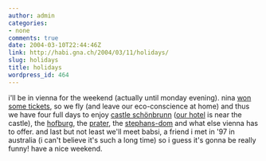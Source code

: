 ```yaml
---
author: admin
categories:
- none
comments: true
date: 2004-03-10T22:44:46Z
link: http://habi.gna.ch/2004/03/11/holidays/
slug: holidays
title: holidays
wordpress_id: 464
---
```


i'll be in vienna for the weekend (actually until monday evening).
nina [won some tickets](http://habi.gna.ch/blog/archives/000195.html), so we fly (and leave our eco-conscience at home) and thus we have four full days to enjoy [castle schönbrunn](http://www.schoenbrunn.at/) ([our hotel](http://lucia-hotel.at/) is near the castle), the [hofburg](http://www.hofburg-wien.at/), the [prater](http://www.wiener-prater.at/), the [stephans-dom](http://www.stephansdom.at/) and what else vienna has to offer.
and last but not least we'll meet babsi, a friend i met in '97 in australia (i can't believe it's such a long time) so i guess it's gonna be really funny!
have a nice weekend.
